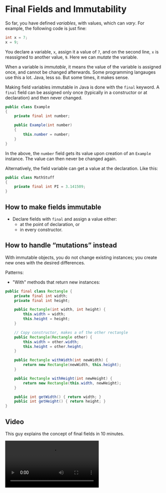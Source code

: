 # Final Fields and Immutability

So far, you have defined _variables_, with values, which can _vary_. For example, the following code is just fine:

```java
int x = 7;
x = 9;
```

You declare a variable, `x`, assign it a value of `7`, and on the second line, `x` is reassigned to another value, `9`. Here we can _mutate_ the variable.

When a variable is _immutable_, it means the value of the variable is assigned once, and cannot be changed afterwards. Some programming langauges use this a lot. Java, less so. But some times, it makes sense.

Making field variables immutable in Java is done with the `final` keyword. A `final` field can be assigned only once (typically in a constructor or at declaration) and then never changed.

```java
public class Example
{
    private final int number;

    public Example(int number)
    {
        this.number = number;
    }
}
```
In the above, the `number` field gets its value upon creation of an `Example` instance. The value can then never be changed again.

Alternatively, the field variable can get a value at the declaration. Like this:

```java
public class MathStuff
{
    private final int PI = 3.141509;
}
```


## How to make fields immutable

- Declare fields with `final` and assign a value either:
  - at the point of declaration, or
  - in every constructor.


## How to handle “mutations” instead

With immutable objects, you do not change existing instances; you create new ones with the desired differences.

Patterns:
- "With" methods that return new instances:

```java
public final class Rectangle {
    private final int width;
    private final int height;

    public Rectangle(int width, int height) {
        this.width = width;
        this.height = height;
    } 

    // Copy constructor, makes a of the other rectangle
    public Rectangle(Rectangle other) {
        this.width = other.width;
        this.height = other.height;
    }

    public Rectangle withWidth(int newWidth) {
        return new Rectangle(newWidth, this.height);
    }

    public Rectangle withHeight(int newHeight) {
        return new Rectangle(this.width, newHeight);
    }

    public int getWidth() { return width; }
    public int getHeight() { return height; }
}
```


## Video

This guy explains the concept of final fields in 10 minutes.

<video src="https://www.youtube.com/watch?v=r9CMJZ4T__8"></video>